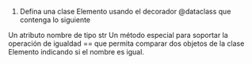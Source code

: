 1. Defina una clase Elemento usando el decorador @dataclass que contenga lo siguiente

Un atributo nombre de tipo str
Un método especial para soportar la operación de igualdad == que permita comparar dos objetos de la clase Elemento indicando si el nombre es igual.